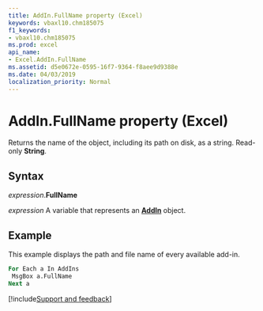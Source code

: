 ```yaml
---
title: AddIn.FullName property (Excel)
keywords: vbaxl10.chm185075
f1_keywords:
- vbaxl10.chm185075
ms.prod: excel
api_name:
- Excel.AddIn.FullName
ms.assetid: d5e0672e-0595-16f7-9364-f8aee9d9388e
ms.date: 04/03/2019
localization_priority: Normal
---
```



# AddIn.FullName property (Excel)

Returns the name of the object, including its path on disk, as a string. Read-only **String**.


## Syntax

_expression_.**FullName**

_expression_ A variable that represents an **[AddIn](Excel.AddIn.md)** object.


## Example

This example displays the path and file name of every available add-in.

```vb
For Each a In AddIns 
 MsgBox a.FullName 
Next a
```




[!include[Support and feedback](~/includes/feedback-boilerplate.md)]